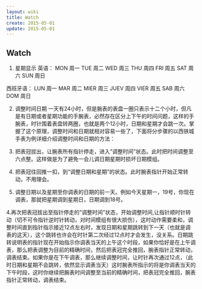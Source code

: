 ```yaml
---
layout: wiki
title: Watch
create: 2015-05-01
update: 2015-05-01
---
```

## Watch

1. 星期显示
英语：
MON 周一
TUE 周二
WED 周三
THU 周四
FRI 周五
SAT 周六
SUN 周日

西班牙语：
LUN 周一
MAR 周二
MIER 周三
JUEV 周四
VIER 周五
SAB 周六
DOM 周日


2. 调整时间日期
一天有24小时，但是腕表的表盘一圈只表示十二个小时，但凡是有日期或者星期功能的手腕表，必然存在区分上下午的时间问题，这样的手腕表，时针围着表盘转两圈，也就是两个12小时，日期和星期才会跳一次。掌握了这个原理，调整时间和日期就相对容易一些了，下面将分步骤的以西铁城手表为例详细介绍调整时间和日期的方法：

1. 把表冠拔出，让腕表所有指针停走，进入“调整时间”状态。此时把时间调整至六点整。这样做是为了避免一会儿调日期星期时损坏日期模组。
2. 把表冠往回推一扣，到“调整日期和星期”的状态。此时腕表指针开始正常转动，不用理会。
3. 调整日期以及星期至你调表的日期的前一天。例如今天星期一，19号，你现在调表，那就把星期调到星期日，日期调到18号。

4.再次把表冠拔出至指针停走的“调整时间”状态，开始调整时间,让指针顺时针转动（切不可令指针逆时针转动，对时间模组有很大损伤），这时动作需要柔和，调整时间直到指针指示接近12点左右时，发现日期和星期跳转到下一天（也就是调表的这天），这个跳转也许会在时针第二次经过12点时才会发生，没关系。日期跳转说明表的指针现在开始指示你调表当天的上午这个时段，如果你恰好是在上午调表，那么把表调整为目前的精确时间，然后把表冠完全推回，腕表指针正常转动，调表结束。如果你是在下午调表，那么继续调整时间，让时针再次通过12点，（此时日期和星期不会跳转，依然显示调表当天）这时腕表所指示的将是你调表当天的下午时段，这时你继续把腕表时间调整至当前的精确时间，把表冠完全推回，腕表指针正常转动，调表结束。
